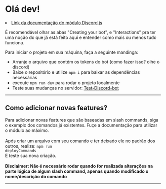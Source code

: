 # Olá dev! 
 
<li>
   <a href="https://discordjs.guide/#before-you-begin">Link da documentação do módulo Discord.js</a>
</li>

É recomendável olhar as abas "Creating your bot", e "Interactions" pra ter uma noção do que já está feito aqui e entender como mais ou menos tudo funciona.

Para iniciar o projeto em sua máquina, faça a seguinte mandinga:
<ul>
  <li>Arranje o arquivo que contém os tokens do bot (como fazer isso? olhe o discord)</li>
  <li>Baixe o repositório e utilize <code>npm i</code> para baixar as dependências necessárias</li>
  <li>execute <code>npm run dev</code> para rodar o projeto localmente</li>
  <li>Teste suas mudanças no servidor: <a href="https://discord.gg/NyDvnpa4MG">Test-Discord-bot</a></li>
</ul>

<hr>

## Como adicionar novas features?

Para adicionar novas features que são baseadas em slash commands, siga o exemplo dos comandos já existentes. Fuçe a documentação para utilizar o módulo ao máximo.
<br>
<br>
Após criar um arquivo com seu comando e ter deixado ele no padrão dos outros, realize: <code>npm run deployCommands</code>
<br>
E teste sua nova criação.
<br><br>
**Disclaimer: Não é necessário rodar quando for realizada alterações na parte lógica de algum slash command, apenas quando modificado o nome/descrição do comando**

<hr>
